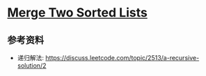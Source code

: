# [Merge Two Sorted Lists](https://leetcode.com/problems/merge-two-sorted-lists/#/description)

## 参考资料
 - 递归解法: https://discuss.leetcode.com/topic/2513/a-recursive-solution/2